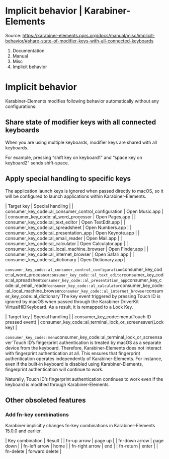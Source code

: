 # Implicit behavior | Karabiner-Elements

Source: https://karabiner-elements.pqrs.org/docs/manual/misc/implicit-behavior/#share-state-of-modifier-keys-with-all-connected-keyboards

1. Documentation
1. Manual
1. Misc
1. Implicit behavior

# Implicit behavior

Karabiner-Elements modifies following behavior automatically without any configurations:

## Share state of modifier keys with all connected keyboards

When you are using multiple keyboards, modifier keys are shared with all keyboards.

For example, pressing “shift key on keyboard1” and “space key on keyboard2” sends shift-space.

## Apply special handling to specific keys

The application launch keys is ignored when passed directly to macOS, so it will be configured to launch applications within Karabiner-Elements.


| Target key | Special handling |
| consumer_key_code::al_consumer_control_configuration | Open Music.app |
| consumer_key_code::al_word_processor | Open Pages.app |
| consumer_key_code::al_text_editor | Open TextEdit.app |
| consumer_key_code::al_spreadsheet | Open Numbers.app |
| consumer_key_code::al_presentation_app | Open Keynote.app |
| consumer_key_code::al_email_reader | Open Mail.app |
| consumer_key_code::al_calculator | Open Calculator.app |
| consumer_key_code::al_local_machine_browser | Open Finder.app |
| consumer_key_code::al_internet_browser | Open Safari.app |
| consumer_key_code::al_dictionary | Open Dictionary.app |

`consumer_key_code::al_consumer_control_configuration`consumer_key_code::al_word_processor`consumer_key_code::al_text_editor`consumer_key_code::al_spreadsheet`consumer_key_code::al_presentation_app`consumer_key_code::al_email_reader`consumer_key_code::al_calculator`consumer_key_code::al_local_machine_browser`consumer_key_code::al_internet_browser`consumer_key_code::al_dictionary`The key event triggered by pressing Touch ID is ignored by macOS when passed through the Karabiner DriverKit VirtualHIDKeyboard. As a result, it is remapped to a Lock Key.


| Target key | Special handling |
| consumer_key_code::menu(Touch ID pressed event) | consumer_key_code::al_terminal_lock_or_screensaver(Lock key) |

`consumer_key_code::menu`consumer_key_code::al_terminal_lock_or_screensaver`Touch ID’s fingerprint authentication is treated by macOS as a separate device from the keyboard.
Therefore, Karabiner-Elements does not interact with fingerprint authentication at all.
This ensures that fingerprint authentication operates independently of Karabiner-Elements.
For instance, even if the built-in keyboard is disabled using Karabiner-Elements, fingerprint authentication will continue to work.

Naturally, Touch ID’s fingerprint authentication continues to work even if the keyboard is modified through Karabiner-Elements.

## Other obsoleted features

### Add fn-key combinations

Karabiner implicitly changes fn-key combinations in Karabiner-Elements 15.0.0 and earlier.


| Key combination | Result |
| fn-up arrow | page up |
| fn-down arrow | page down |
| fn-left arrow | home |
| fn-right arrow | end |
| fn-return | enter |
| fn-delete | forward delete |

